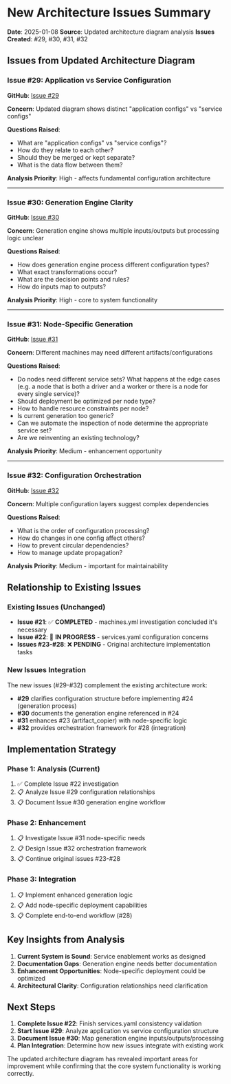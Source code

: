 # New Architecture Issues Summary

**Date**: 2025-01-08
**Source**: Updated architecture diagram analysis
**Issues Created**: #29, #30, #31, #32

## Issues from Updated Architecture Diagram

### Issue #29: Application vs Service Configuration
**GitHub**: [Issue #29](https://github.com/chutch3/selfhosted.sh/issues/29)

**Concern**: Updated diagram shows distinct "application configs" vs "service configs"

**Questions Raised**:
- What are "application configs" vs "service configs"?
- How do they relate to each other?
- Should they be merged or kept separate?
- What is the data flow between them?

**Analysis Priority**: High - affects fundamental configuration architecture

---

### Issue #30: Generation Engine Clarity
**GitHub**: [Issue #30](https://github.com/chutch3/selfhosted.sh/issues/30)

**Concern**: Generation engine shows multiple inputs/outputs but processing logic unclear

**Questions Raised**:
- How does generation engine process different configuration types?
- What exact transformations occur?
- What are the decision points and rules?
- How do inputs map to outputs?

**Analysis Priority**: High - core to system functionality

---

### Issue #31: Node-Specific Generation
**GitHub**: [Issue #31](https://github.com/chutch3/selfhosted.sh/issues/31)

**Concern**: Different machines may need different artifacts/configurations

**Questions Raised**:
- Do nodes need different service sets? What happens at the edge cases (e.g. a node that is both a driver and a worker or there is a node for every single service)?
- Should deployment be optimized per node type?
- How to handle resource constraints per node?
- Is current generation too generic?
- Can we automate the inspection of node determine the appropriate service set?
- Are we reinventing an existing technology?



**Analysis Priority**: Medium - enhancement opportunity

---

### Issue #32: Configuration Orchestration
**GitHub**: [Issue #32](https://github.com/chutch3/selfhosted.sh/issues/32)

**Concern**: Multiple configuration layers suggest complex dependencies

**Questions Raised**:
- What is the order of configuration processing?
- How do changes in one config affect others?
- How to prevent circular dependencies?
- How to manage update propagation?

**Analysis Priority**: Medium - important for maintainability

## Relationship to Existing Issues

### Existing Issues (Unchanged)
- **Issue #21**: ✅ **COMPLETED** - machines.yml investigation concluded it's necessary
- **Issue #22**: 🔄 **IN PROGRESS** - services.yaml configuration concerns
- **Issues #23-#28**: ❌ **PENDING** - Original architecture implementation tasks

### New Issues Integration
The new issues (#29-#32) complement the existing architecture work:

- **#29** clarifies configuration structure before implementing #24 (generation process)
- **#30** documents the generation engine referenced in #24
- **#31** enhances #23 (artifact_copier) with node-specific logic
- **#32** provides orchestration framework for #28 (integration)

## Implementation Strategy

### Phase 1: Analysis (Current)
1. ✅ Complete Issue #22 investigation
2. 📋 Analyze Issue #29 configuration relationships
3. 📋 Document Issue #30 generation engine workflow

### Phase 2: Enhancement
1. 📋 Investigate Issue #31 node-specific needs
2. 📋 Design Issue #32 orchestration framework
3. 📋 Continue original issues #23-#28

### Phase 3: Integration
1. 📋 Implement enhanced generation logic
2. 📋 Add node-specific deployment capabilities
3. 📋 Complete end-to-end workflow (#28)

## Key Insights from Analysis

1. **Current System is Sound**: Service enablement works as designed
2. **Documentation Gaps**: Generation engine needs better documentation
3. **Enhancement Opportunities**: Node-specific deployment could be optimized
4. **Architectural Clarity**: Configuration relationships need clarification

## Next Steps

1. **Complete Issue #22**: Finish services.yaml consistency validation
2. **Start Issue #29**: Analyze application vs service configuration structure
3. **Document Issue #30**: Map generation engine inputs/outputs/processing
4. **Plan Integration**: Determine how new issues integrate with existing work

The updated architecture diagram has revealed important areas for improvement while confirming that the core system functionality is working correctly.
